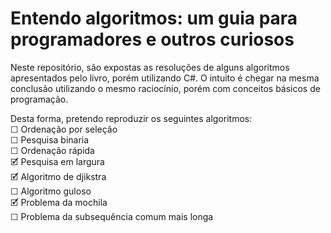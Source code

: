 # Entendo algoritmos: um guia para programadores e outros curiosos
Neste repositório, são expostas as resoluções de alguns algoritmos apresentados pelo livro, porém utilizando C#. O intuito é chegar na mesma conclusão utilizando o mesmo raciocínio, porém com conceitos básicos de programação.

Desta forma, pretendo reproduzir os seguintes algoritmos:
</br>☐ Ordenação por seleção
</br>☐ Pesquisa binaria
</br>☐ Ordenação rápida
</br>🗹 Pesquisa em largura
</br>🗹 Algoritmo de djikstra
</br>☐ Algoritmo guloso
</br>🗹 Problema da mochila
</br>☐ Problema da subsequência comum mais longa
